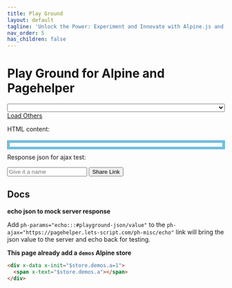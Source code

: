 ```yaml
---
title: Play Ground
layout: default
tagline: 'Unlock the Power: Experiment and Innovate with Alpine.js and PageHelper – Your Playground for Interactive Frontend Development!'
nav_order: 5
has_children: false
---
```


# Play Ground for Alpine and Pagehelper

<div x-data="{...demos(), loading: 'Loading...', showLoaddAll: false}">
<form class="ph">
<select  style="width:100%;" 
  x-model="$store.demos.currentItem.id"
  x-bind="initdemo"
  x-on:change="$store.demos.setCurrentItem($el.value);loading='Please select a Demo';$nextTick(() => $dispatch('demo-change', {}))"
  name="demo">
  <option value='' disabled x-text="loading">Please select a Demo</option>
  <template x-for="item in $store.demos.all">
    <option x-bind:value="item.id + ''" x-text="`${item.name}(${item.id})`">hello</option>
  </template>
</select>
<a x-bind="loadalldemos" href="#" x-show="showLoadAll">Load Others</a>
</form>

<div>
<span>HTML content:</span>
<div class="cm-editor-wrap">
  <input
    type="hidden"
    name="html"
    id="playground-html"
    x-on:demo-change.window="$el.value=$store.demos.currentItem.html;$dispatch('writeback', {value: $store.demos.currentItem.html})"
    x-on:cmwritein.debounce.2000ms="if($event.detail.cmid === 'playground-html'){ $store.demos.currentItem.html = $event.detail.value }  "
    data-final-try="/devtools/finaltry"
    data-finalc="https://lets-script.com/devtools/ph-playground-completion"
    data-lang="html"
    data-height="150px"
    data-max-height="250px"
    data-firewritein
    data-mode="normal"
  />
</div>
</div>

<div style="margin-top: 18px;border: thick double #32a1ce;padding:5px;"
 x-on:demo-change.window="$el.innerHTML=$store.demos.currentItem.html;"
 x-on:json-change.window="$el.innerHTML=$store.demos.currentItem.html;"
 class="ph" id="playground-result" x-html="$store.demos.currentItem.html">
</div>

<div style="margin-top: 10px;" x-data="{styles: {color: ''}}">
<span x-bind:style="styles">Response json for ajax test:</span>
<div class="cm-editor-wrap">
  <input
    type="hidden"
    name="json"
    id="playground-json"
    x-on:demo-change.window="$el.value=$store.demos.currentItem.jsonvalue;$dispatch('writeback', {value: $store.demos.currentItem.jsonvalue})"
    x-on:cmwritein.debounce.1000ms="if($event.detail.cmid === 'playground-json'){ $store.demos.currentItem.jsonvalue = $event.detail.value };
          try { JSON.parse($event.detail.value);styles.color='';$dispatch('json-change', {})} catch (error) {styles.color='red'} "
    data-lang="json"
    data-height="150px"
    data-firewritein
    data-mode="normal"
  />
</div>
</div>

<div class="ph" x-data="{btnLabel: 'Share Link', demoname: ''}" style="margin-top: 15px;">
<input type="text" name="demoname" placeholder="Give it a name" x-model="demoname"/>
<button
  type="button"
  class="btn btn-sm"
  x-on:click="$store.demos.copyCurrentLink(demoname);btnLabel='Copied';setTimeout(() => {btnLabel = 'Share Link'}, 2000)">
<span x-text="btnLabel">Share Link</span>
</button>
</div>
</div>

## Docs

**echo json to mock server response**

Add `ph-params="echo:::#playground-json/value"` to the `ph-ajax="https://pagehelper.lets-script.com/ph-misc/echo"` link will bring the json value to the server and echo back for testing.

**This page already add a `demos` Alpine store**
```html
<div x-data x-init="$store.demos.a=1">
  <span x-text="$store.demos.a"></span>
</div>
```